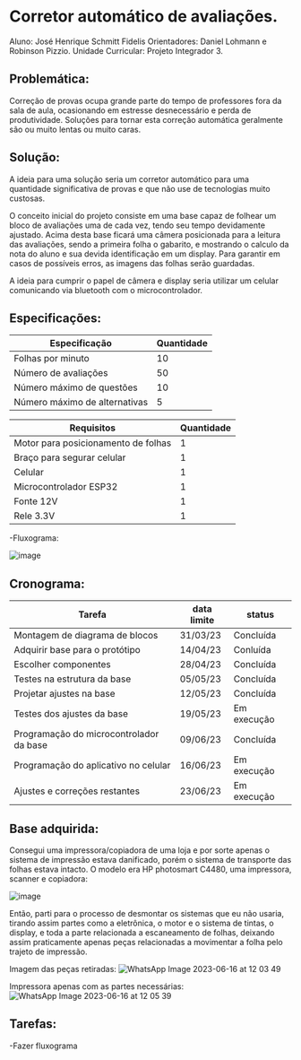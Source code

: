 # Corretor automático de avaliações.
Aluno: José Henrique Schmitt Fidelis
Orientadores: Daniel Lohmann e Robinson Pizzio.
Unidade Curricular: Projeto Integrador 3.


## Problemática:

Correção de provas ocupa grande parte do tempo de professores fora da sala de aula, ocasionando em estresse desnecessário e perda de produtividade. Soluções para tornar esta correção automática geralmente são ou muito lentas ou muito caras.

## Solução:

A ideia para uma solução seria um corretor automático para uma quantidade significativa de provas e que não use de tecnologias muito custosas. 

O conceito inicial do projeto consiste em uma base capaz de folhear um bloco de avaliações uma de cada vez, tendo seu tempo devidamente ajustado. Acima desta base ficará uma câmera posicionada para a leitura das avaliações, sendo a primeira folha o gabarito, e mostrando o calculo da nota do aluno e sua devida identificação em um display. Para garantir em casos de possíveis erros, as imagens das folhas serão guardadas.

A ideia para cumprir o papel de câmera e display seria utilizar um celular comunicando via bluetooth com o microcontrolador.

## Especificações:



|Especificação| Quantidade |
| ------ | ------ |
| Folhas por minuto | 10 |
| Número de avaliações | 50 |
| Número máximo de questões | 10 |
| Número máximo de alternativas | 5 |

|Requisitos | Quantidade |
| ------ | ------ |
| Motor para posicionamento de folhas  | 1 |
| Braço para segurar celular  | 1 |
| Celular | 1 |
| Microcontrolador ESP32| 1 |
| Fonte 12V | 1 |
| Rele 3.3V | 1 |


-Fluxograma:

![image](https://user-images.githubusercontent.com/53865438/229185109-7d6e3861-be5d-499c-980a-882d6897b697.png)



## Cronograma:

|Tarefa | data limite | status |
| ------ | ------ | ------ |
| Montagem de diagrama de blocos  | 31/03/23 | Concluída |
| Adquirir base para o protótipo | 14/04/23 | Conluída |
| Escolher componentes | 28/04/23 | Concluída |
| Testes na estrutura da base | 05/05/23 | Concluída |
| Projetar ajustes na base | 12/05/23 | Concluída |
| Testes dos ajustes da base | 19/05/23 | Em execução |
| Programação do microcontrolador da base | 09/06/23 | Concluída |
| Programação do aplicativo no celular | 16/06/23 | Em execução |
| Ajustes e correções restantes | 23/06/23 | Em execução |

## Base adquirida:

Consegui uma impressora/copiadora de uma loja e por sorte apenas o sistema de impressão estava danificado, porém o sistema de transporte das folhas estava intacto.
O modelo era HP photosmart C4480, uma impressora, scanner e copiadora:

![image](https://github.com/Zex1011/Pi3-Fidelis-2023_1/assets/53865438/ec78a227-f2af-4f1b-a249-14afeeb9a592)

Então, parti para o processo de desmontar os sistemas que eu não usaria, tirando assim partes como a eletrônica, o motor e o sistema de tintas, o display, e toda a parte relacionada a escaneamento de folhas, deixando assim praticamente apenas peças relacionadas a movimentar a folha pelo trajeto de impressão.

Imagem das peças retiradas:
![WhatsApp Image 2023-06-16 at 12 03 49](https://github.com/Zex1011/Pi3-Fidelis-2023_1/assets/53865438/efac297b-f3e5-4a64-9b57-9a9f957746b7)

Impressora apenas com as partes necessárias:
![WhatsApp Image 2023-06-16 at 12 05 39](https://github.com/Zex1011/Pi3-Fidelis-2023_1/assets/53865438/0bc5d6dc-fcc8-4df2-8bcd-29fce7920337)



## Tarefas:

-Fazer fluxograma


